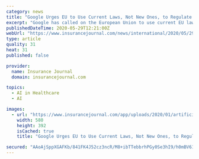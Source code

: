```yaml
---
category: news
title: "Google Urges EU to Use Current Laws, Not New Ones, to Regulate Artificial Intelligence"
excerpt: "Google has called on the European Union to use current EU laws to govern the use of artificial intelligence rather than draft new ones and cautioned"
publishedDateTime: 2020-05-29T12:21:00Z
webUrl: "https://www.insurancejournal.com/news/international/2020/05/29/570413.htm"
type: article
quality: 31
heat: 31
published: false

provider:
  name: Insurance Journal
  domain: insurancejournal.com

topics:
  - AI in Healthcare
  - AI

images:
  - url: "https://www.insurancejournal.com/app/uploads/2020/01/artificial-intelligence-580x392.jpg"
    width: 580
    height: 392
    isCached: true
    title: "Google Urges EU to Use Current Laws, Not New Ones, to Regulate Artificial Intelligence"

secured: "AAoAjSppXGAFKb/841FK4J52cz3ncR/M8+ibTTebbrhPGy0Se3hI9/h0mBV61k1JtY5u/RRYpSdge/Kmf6/b5tiNdiQwkBMcgAnkgxP/i3JHUIybQRQVFRhaOGpq9/4yQJ3cbhs+dAtTZ5wjyEskC445DoK8yOQvpAoDRBsHVg3TU8vE7ekaBCMGd44qZK3A9R6ad4jPwHiT4plXD3X2I3dVohNiCQsI55XiPbd4XMsm44moX08igE7RyiBhMcOEcaMFSrq2CD0pt4kR1x+J4PxBlyI/7pU/gmGxV2Puisrnp9xFJbyomTJp7mnEt/5B+9GubBJB2QvC3OKuKDugXyO/qBg8oDNgeqrtbr+UkQcPNVi1R7CN6M2rGXHzsfgRdfu+aMJu4b3zqY9J84jqfJYK1ZfMzxL3j8eGPipcs45/WzownZwedR9ZMwzEb3u6c9JQXCH+lfTfuPHUJX6odr/OUX0Dq1wwK4po5SVpuWI=;rsrFIObw/iYCsAoePkyH7A=="
---
```


